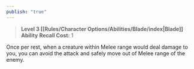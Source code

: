 ```yaml
---
publish: "true"
---
```

> **Level 3 [[Rules/Character Options/Abilities/Blade/index|Blade]] Ability**
> **Recall Cost:** 1

Once per rest, when a creature within Melee range would deal damage to you, you can avoid the attack and safely move out of Melee range of the enemy.
